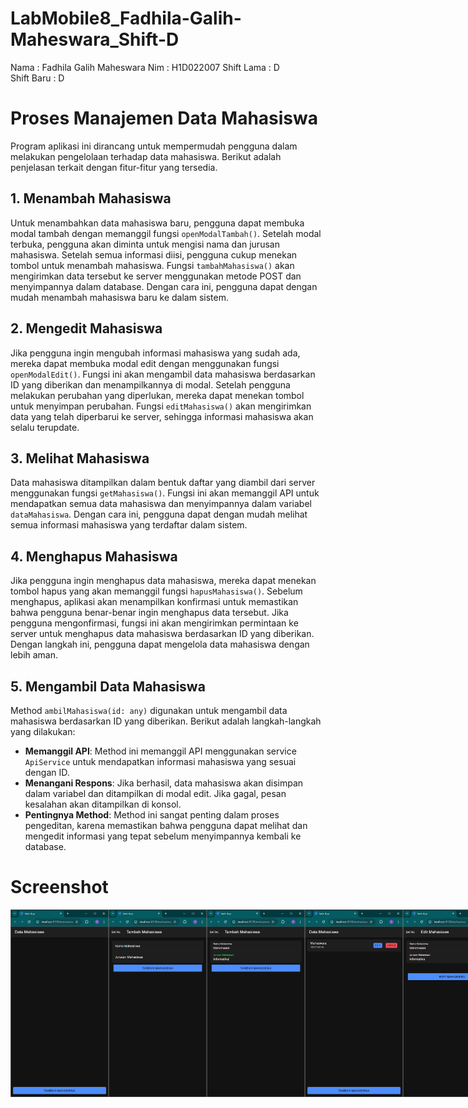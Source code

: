 # LabMobile8_Fadhila-Galih-Maheswara_Shift-D
 
Nama        : Fadhila Galih Maheswara
Nim         : H1D022007
Shift Lama  : D  
Shift Baru  : D

# Proses Manajemen Data Mahasiswa

Program aplikasi ini dirancang untuk mempermudah pengguna dalam melakukan pengelolaan terhadap data mahasiswa. Berikut adalah penjelasan terkait dengan fitur-fitur yang tersedia.

## 1. Menambah Mahasiswa
Untuk menambahkan data mahasiswa baru, pengguna dapat membuka modal tambah dengan memanggil fungsi `openModalTambah()`. Setelah modal terbuka, pengguna akan diminta untuk mengisi nama dan jurusan mahasiswa. Setelah semua informasi diisi, pengguna cukup menekan tombol untuk menambah mahasiswa. Fungsi `tambahMahasiswa()` akan mengirimkan data tersebut ke server menggunakan metode POST dan menyimpannya dalam database. Dengan cara ini, pengguna dapat dengan mudah menambah mahasiswa baru ke dalam sistem.

## 2. Mengedit Mahasiswa
Jika pengguna ingin mengubah informasi mahasiswa yang sudah ada, mereka dapat membuka modal edit dengan menggunakan fungsi `openModalEdit()`. Fungsi ini akan mengambil data mahasiswa berdasarkan ID yang diberikan dan menampilkannya di modal. Setelah pengguna melakukan perubahan yang diperlukan, mereka dapat menekan tombol untuk menyimpan perubahan. Fungsi `editMahasiswa()` akan mengirimkan data yang telah diperbarui ke server, sehingga informasi mahasiswa akan selalu terupdate.

## 3. Melihat Mahasiswa
Data mahasiswa ditampilkan dalam bentuk daftar yang diambil dari server menggunakan fungsi `getMahasiswa()`. Fungsi ini akan memanggil API untuk mendapatkan semua data mahasiswa dan menyimpannya dalam variabel `dataMahasiswa`. Dengan cara ini, pengguna dapat dengan mudah melihat semua informasi mahasiswa yang terdaftar dalam sistem.

## 4. Menghapus Mahasiswa
Jika pengguna ingin menghapus data mahasiswa, mereka dapat menekan tombol hapus yang akan memanggil fungsi `hapusMahasiswa()`. Sebelum menghapus, aplikasi akan menampilkan konfirmasi untuk memastikan bahwa pengguna benar-benar ingin menghapus data tersebut. Jika pengguna mengonfirmasi, fungsi ini akan mengirimkan permintaan ke server untuk menghapus data mahasiswa berdasarkan ID yang diberikan. Dengan langkah ini, pengguna dapat mengelola data mahasiswa dengan lebih aman.

## 5. Mengambil Data Mahasiswa
Method `ambilMahasiswa(id: any)` digunakan untuk mengambil data mahasiswa berdasarkan ID yang diberikan. Berikut adalah langkah-langkah yang dilakukan:
- **Memanggil API**: Method ini memanggil API menggunakan service `ApiService` untuk mendapatkan informasi mahasiswa yang sesuai dengan ID.
- **Menangani Respons**: Jika berhasil, data mahasiswa akan disimpan dalam variabel dan ditampilkan di modal edit. Jika gagal, pesan kesalahan akan ditampilkan di konsol.
- **Pentingnya Method**: Method ini sangat penting dalam proses pengeditan, karena memastikan bahwa pengguna dapat melihat dan mengedit informasi yang tepat sebelum menyimpannya kembali ke database.


# Screenshot
<div style="display: flex; justify-content: space-between;">
  <img src="src/assets/1.png" height="300px">
  <img src="src/assets/2.png" height="300px">
  <img src="src/assets/3.png" height="300px">
  <img src="src/assets/4.png" height="300px">
  <img src="src/assets/5.png" height="300px">
</div>